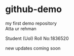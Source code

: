 # github-demo
my first demo repository
<br>
Atta ur rehman
<br>

Student (Uol)
Roll No:1836520


new updates coming soon 
